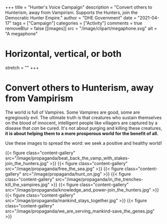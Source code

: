 +++
title = "Hunter's Voice Campaign"
description = "Convert others to Hunterism, away from Vampirism. Supports the Hunters, join the Democratic Hunter Empire."
author = "DHE Government"
date = "2021-04-17"
tags = ["Campaign"]
categories = ["Activity"]
comments = true
removeBlur = false
[[images]]
  src = "/image/clipart/megaphone.svg"
  alt = "A megaphone"
  # Horizontal, vertical, or both
  stretch = ""
+++

<link rel="stylesheet" type="text/css" href="/css/gallery.css">

# Convert others to Hunterism, away from Vampirism

The world is full of Vampires. Some Vampires are good, some are egregiously
evil. The ultimate truth is that creatures who sustain themselves on the blood
of innocent, intelligent people like villagers are captured by a disease that
*can* be cured. It's not about purging and killing these creatures, **it is
about helping them to a more prosperous world for the benefit of all.**

Use these images to spread the word: we seek a positive and healthy world!

<gallery width="100%">
{{< figure class="content-gallery" src="/image/propaganda/beat_back_the_vamp_with_stakes-join_the_hunters.jpg" >}}
{{< figure class="content-gallery" src="/image/propaganda/free_the_sea.jpg" >}}
{{< figure class="content-gallery" src="/image/propaganda/hunt_on.jpg" >}}
{{< figure class="content-gallery" src="/image/propaganda/in_the_trenches-kill_the_vampires.jpg" >}}
{{< figure class="content-gallery" src="/image/propaganda/knowledge_and_power-join_the_hunters.jpg" >}}
{{< figure class="content-gallery" src="/image/propaganda/mankind_stays_together.jpg" >}}
{{< figure class="content-gallery" src="/image/propaganda/we_are_serving_mankind-save_the_genes.jpg" >}}
</gallery>
